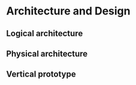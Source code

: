 # Architecture and Design

## Logical architecture

## Physical architecture

## Vertical prototype
